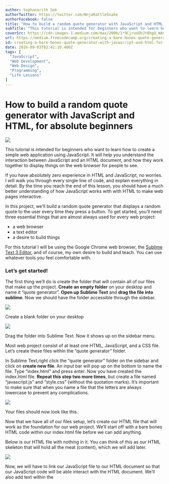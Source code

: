 ```yaml
---
author: Sophanarith Sok
authorTwitter: https://twitter.com/NnjaRattleSnake
authorFacebook: false
title: "How to build a random quote generator with JavaScript and HTML, for absolute beginners"
subTitle: "This tutorial is intended for beginners who want to learn how to create a simple web application using JavaScript. It will help you under..."
coverSrc: https://cdn-images-1.medium.com/max/2000/1*9CjruUOhJY8hgQ_WAsSqWw.png
url: https://medium.freecodecamp.org/creating-a-bare-bones-quote-generator-with-javascript-and-html-for-absolute-beginners-5264e1725f08
id: creating-a-bare-bones-quote-generator-with-javascript-and-html-for-absolute-beginners-5264e1725f08
date: 2016-09-03T02:42:10.406Z
tags: [
  "JavaScript",
  "Web Development",
  "Web Design",
  "Programming",
  "Life Lessons"
]
---
```

# How to build a random quote generator with JavaScript and HTML, for absolute beginners







![](https://cdn-images-1.medium.com/max/2000/1*9CjruUOhJY8hgQ_WAsSqWw.png)







This tutorial is intended for beginners who want to learn how to create a simple web application using JavaScript. It will help you understand the interaction between JavaScript and an HTML document, and how they work together to display things on the web browser for people to see.

If you have absolutely zero experience in HTML and JavaScript, no worries. I will walk you through every single line of code, and explain everything in detail. By the time you reach the end of this lesson, you should have a much better understanding of how JavaScript works with with HTML to make web pages interactive.

In this project, we’ll build a random quote generator that displays a random quote to the user every time they press a button. To get started, you’ll need three essential things that are almost always used for every web project:

*   a web browser
*   a text editor
*   a desire to build things

For this tutorial I will be using the Google Chrome web browser, the [Sublime Text 3 Editor](https://www.sublimetext.com/3), and of course, my own desire to build and teach. You can use whatever tools you feel comfortable with.

### Let’s get started!

The first thing we’ll do is create the folder that will contain all of our files that make up the project. **Create an empty folder** on your desktop and name it “quote generator”. **Open up Sublime Text** and **drag the file into sublime**. Now we should have the folder accessible through the sidebar.



![](https://cdn-images-1.medium.com/max/1600/1*iGah2fSgoOs1eTgixchQ3Q.png)

Create a blank folder on your desktop





![](https://cdn-images-1.medium.com/max/1600/1*gB_Nmoad9oD-LxvmhB8f3Q.png)

Drag the folder into Sublime Text. Now it shows up on the sidebar menu.



Most web project consist of at least one HTML, JavaScript, and a CSS file. Let’s create these files within the “quote generator” folder.

In Sublime Text,right click the “quote generator” folder on the sidebar and click on **create new file**. An input bar will pop up on the bottom to name the file. Type “index.html” and press enter. Now you have created the index.html file. **Repeat this step two more times**, but create a file named “javascript.js” and “style.css” (without the quotation marks)**.** It’s important to make sure that when you name a file that the letters are always lowercase to prevent any complications.



![](https://cdn-images-1.medium.com/max/1600/1*0_OYdyCQvkD8LVFWxvd8KA.png)

Your files should now look like this.



Now that we have all of our files setup, let’s create our HTML file that will work as the foundation for our web project. We’ll start off with a bare bones HTML code within our index.html file before we can add anything.

Below is our HTML file with nothing in it. You can think of this as our HTML skeleton that will hold all the meat (content), which we will add later.



![](https://cdn-images-1.medium.com/max/1600/1*cswp2GDupMRw8DPItTkPmA.png)



Now, we will have to link our JavaScript file to our HTML document so that our JavaScript code will be able interact with the HTML document. We’ll also add text within the **<title>** tags, add an **<h1>** element, create a **** element with an **onclick** attribute with “newQuote()” passed into it.



![](https://cdn-images-1.medium.com/max/1600/1*MZgAxLTxyDWSn_AJfzLISA.png)



### Breaking it down

If you’re confused as to how each part of the HTML code serves its purpose, then I will explain it to you here. If you know exactly what each element does and why it’s there, then you may skip to the next section to continue.

First, we added “Quote Gen” between the **<title>** tags. The title tag takes the text between it and displays it on the tab of your web browser when it is opened.



![](https://cdn-images-1.medium.com/max/1600/1*LPkTp65qOyMtPJG6Q4P53g.png)

Contents between <title> tags will show up on the projects tab when opened in a browser.



During the first step, we also need to make sure to link the javascript.js file at the bottom of the HTML document right before the closing **<body>** tag.



![](https://cdn-images-1.medium.com/max/1600/1*ecsEEifOsFJgppdzCLavaQ.png)

Link to the javascript.js file



Secondly, we created an **<h1>** element with “Simple Quote Generator” within it. This will serve to display a title within our web page.



![](https://cdn-images-1.medium.com/max/1600/1*49TfOW4xx7CvTWV1G9N0vQ.png)

The <h1> tag will display large text



Then, we created a **** element works as a divider for HTML documents. **** element.



![](https://cdn-images-1.medium.com/max/1600/1*t4TyiuXnNPoc3VCyYIADiA.png)

Quotes will be displayed within this 



After that, we create a **<button>** element with an **onclick** attribute with “newQuote()” passed in as a parameter. The **<button>** element as you guessed, is a button that will do something when you click on it. The **onclick** attribute is used to set a function to the button, so that every time you click on the button, it will run the function that was passed into the **<button>**’s **onclick** attribute.

In this case, every time you click on the button, it will run the function newQuote(), of course, we haven’t defined the newQuote() function yet. If you open up the project within a browser and press the button it will throw an error within the console since the function does not currently exist.



![](https://cdn-images-1.medium.com/max/1600/1*2oZ0sCSLwAMr-LkT4lR_hQ.png)

Our <button> element will produce this button



Finally, here is a refresher to show what our full index.html file currently looks like and what it produces in the web browser. To open the project, use a web browser to open the index.html file.







![](https://cdn-images-1.medium.com/max/2000/1*AkiS2Y0Pu8StCvZbANb_xg.png)

What we have so far







### Thinking logically using code

It’s finally time to start working on the JavaScript in our javascript.js file so we can develop our own quote generation functionality.

Now, before we begin coding, let’s think logically about how we can create a quote generating machine with code. We can’t just start coding without thinking first.

We need to figure out what we want, and when we want it. For this project, we want quotes! When do we want it? We want it now! Oh, erm… I mean we want it whenever the user presses the button.

Now that we solved the first question, we need to ask the second. What are quotes? I mean really, what are they?



![](https://cdn-images-1.medium.com/max/1600/1*7KnvfVpZXP7aw9NRQca1lw.jpeg)

“Quotes are strings.”



Thanks Jaden! Yes! Quotes are made up of letters, which make up words. In the programming world, words are classified as strings, therefore, our quotes will need to be [**strings**](http://www.w3schools.com/jsref/jsref_obj_string.asp)!

Since we know that we will have multiple quotes, and each one will be picked out randomly, the best choice would be to store multiple strings within an [**array**](http://www.w3schools.com/js/js_arrays.asp).

If you didn’t already know, elements within an array are retrieved by calling its [**array index number**](http://www.w3schools.com/js/js_arrays.asp). The technical details are out of this tutorial’s scope, but in simple terms, each element within an array is represented by a whole number in chronological order. The first element of an array has an index number of 0, every element after that goes up by one.

In order to retrieve a random quote from an array, we now know that we need to produce a random number every time the user clicks on the button. Then, we would use that random number to retrieve a quote from the array and place that quote onto the HTML document, which in turn, would display the quote on the browser to the user.

That’s it! We solved how to create a Random Quote Generator by logically thinking in code! Here’s a summary of the logic that we’ve come up with for our project:

1.  Quotes are multiple strings that need to be stored in an array.
2.  Every time the button gets pressed, a random whole number needs to be generated.
3.  The number will be used as a representation of the array index number for the quote array.
4.  Once we retrieve the randomly picked quote from the array using our randomly generated whole number, we will place it to the HTML document.

### Coding time!

Wow! We’ve gotten this far and haven’t started programming yet! Welcome to the world of programming!

Just kidding.

Not really.

You’re going to spend a lot of time coding in this career (or hobby). But my point is that you’re going to spend even more of that time thinking about programming logic and how to solve problems. Programming is not about hacking 100 words per minute for 20 minutes on the keyboard. That’s not going to happen.





<iframe data-width="435" data-height="249" width="435" height="249" src="/media/afced5f52edf0959126a92c80e48843e?postId=5264e1725f08" data-media-id="afced5f52edf0959126a92c80e48843e" allowfullscreen="" frameborder="0"></iframe>



No.



Now that we have all of the logic out of the way. Let’s start coding. We will now be working within the **javascript.js** file.

We need to either create our own quotes or copy them from an online source.

I Googled “Best Quotes” and copied the first 10 from a [_website_](http://www.briantracy.com/blog/personal-success/26-motivational-quotes-for-success/)_, then_ placed them in an array separated by commas. Make sure you place your quotes in single or double quotation marks. If your quote consists of apostrophes, single or double quotes, you may need to use backslashes to [**escape these characters**](http://www.w3schools.com/js/js_strings.asp) so that JavaScript will know that the symbols are part of the string, and not the coding syntax.

As you can see on the picture below, I have defined a variable called “quotes” and set it equal to an array full of the quotes that I’ve chosen off the [internet](https://i.ytimg.com/vi/cNycdfFEgBc/maxresdefault.jpg).







![](https://cdn-images-1.medium.com/max/2000/1*SVJuLemM2aHiuiwAHBqmzg.png)

My quote array.







Now we need to create our newQuote() function that I mentioned earlier in the HTML section of this tutorial. For our newQuote() function, we need to generate a **random whole number that ranges from 0 to the length of our quotes array**. I will explain further below.

First, we call the Math.floor() function. The Math.floor() function takes in a parameter and rounds the number downward to the nearest integer. For example, if we call Math.floor(5.7) it will return 5.

Second, we will pass in Math.random() as a parameter into Math.floor(). The Math.random() function will generate a random decimal number between 0 and 1.

So let’s say we have this:



![](https://cdn-images-1.medium.com/max/1600/1*seX2GQBGVyg7iAj59tj7GQ.png)

Calling Math.floor() with Math.random() passes as a parameter



If we console log our randomNumber at this state, it will always return 0\. This is because Math.random() will always be a decimal between 0 and 1 such as 0.4, 0.721, 0.98, and so on. Because we pass Math.random() into Math.floor() as a parameter, Math.floor() is always rounding down to the nearest decimal, therefore, every decimal between 0 and 1 will always revert back to 0.

So what’s the point of doing this? Well, to create our array index numbers, we need whole numbers, but we need random whole numbers. To generate random whole numbers and break away from only returning 0, we will need to take our random decimal and multiply it by a whole number.

Now let’s try something like this:



![](https://cdn-images-1.medium.com/max/1600/1*brj-QRKTZCUvwbBzVF8CBQ.png)

A randomly generated decimal multiplied by 20, then rounded down to the nearest whole number



If we console log randomNumber, the results will be anywhere between 1 and 19\. Now I could use this current state of randomNumber to pull out a quote from the quotes array, but it will only work if the array index number exist within the array, otherwise, an error will be thrown.

For example:



![](https://cdn-images-1.medium.com/max/1600/1*3JaYVWqjXP9neimXXAz34Q.png)

This will return undefined



I currently only have 10 strings within my quotes array, so any number above 9 will return **undefined** since it does not exist within the array.

To solve this problem, we need to only multiply Math.random() with the length of our quotes array. By doing this, we can add or remove as many strings from the array as we like and our randomNumber variable will always return a valid number since we are using the quotes.length method to always get the current length of our array.



![](https://cdn-images-1.medium.com/max/1600/1*xm3wHx2OriKnMUetoU_MEQ.png)

randomNumber will always generate a valid array index number for our quotes array



Now we need a way to use the value of randomNumber to randomly retrieve a quote from the quotes array and place the quote into our HTML document and display it to our users.



![](https://cdn-images-1.medium.com/max/1600/1*RJIAwk-neVc82TcgYCZ1sg.png)

Placing the quote into the HTML quoteDisplay element



Remember how I mentioned that we use HTMLID’s to allow JavaScript to easily grab and manipulate HTML elements? Well, that’s what we’re doing now to the HTML **quoteDisplay** ID we created earlier.



![](https://cdn-images-1.medium.com/max/1600/1*CfRX7oTE08Jmu5FBI6NHyQ.png)

Grabbing the HTML element with id of quoteDisplay



Using document.getElementById() we can pass in any string and JavaScript will look through our HTML document and retrieve it for use to do whatever we want with it. We will pass in ‘quoteDisplay’ as a parameter to retrieve the HTML element with the id of “quoteDisplay”.

Now we will use the .innerHTML method to pass a randomly retrieved quote from our array as the value that will be added into our HTML quoteDisplay element.



![](https://cdn-images-1.medium.com/max/1600/1*HoxL49JVaVwpggIkiCL2lQ.png)

Passing in our random quote as the inner value of the quoteDisplay element



We set innerHTML equal to our quotes array with our randomNumber variable passed as an array index number. Now our newQuote() function is complete!







![](https://cdn-images-1.medium.com/max/2000/1*bHjHZVJf05BCUpeEciSGTQ.png)

Your javascript.js file should look similar to this







### Mission Accomplished!

If you’ve reached this part of the tutorial, you’ve completed the project! Congratulations! You are practically done building the Random Quote Generator.

Now all you need to do is open the project up in your browser and see if it works! Do this by dragging your index.html file into your browser window.

Press the button, and it should display a random quote to your screen. Press the button as many times as you like. Each time, a new quote should replace current one on screen.

You can add as many quotes as you want into the quotes array.



![](https://cdn-images-1.medium.com/max/1600/1*yKlV6ORDPIsTc0qMaP0Log.png)

Finished Product



Take a look at an overview of our entire project files side by side that make up this Random Quote Generator.







![](https://cdn-images-1.medium.com/max/2000/1*6byNQiPEKjPVwQg1CbQZDA.png)

Our Project’s Source Code







### What now?

You’ve created a fully functional Random Quote Generator and you’re probably wondering where do you go on from here.

You’re probably thinking that this Random Quote Generator looks very boring, and no one would probably use it. And you’re absolutely right. This project looks quite plain, and it’s up to you to change that.

You can improve upon this project by adding your own functionalities and styling to it.

At the beginning of this tutorial we created a style.css file that we didn’t use. [**CSS**](http://www.w3schools.com/css/css_intro.asp) **is used to make web pages pretty and colorful.** It is up to you to add to the CSS file for styling if you want.

You can search for some CSS tutorials for some additional guidance. Let your imagination run wild, and make this project yours! Do whatever you want! Coding is magic and you’re a wizard, Harry!

If you’re curious to see how much a project can change with CSS and a few more lines of JavaScript code, check out my own version of this Random Quote Generator that I titled _“Epiphany Clock”_[**here**](http://codepen.io/sok213/full/NqJYzb/).











* * *







If you enjoyed this tutorial please click the heart button and share it! Feel free to leave any comments, questions, or feedback. Thank you and happy coding!








